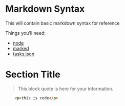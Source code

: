 Markdown Syntax
========================
This will contain basic markdown syntax for reference

Things you'll need:

* [node](https://nodejs.org)
* [marked](https://www.npmjs.com/package/marked)
* [tasks.json](/docs/editor/tasks)

# Section Title

> This block quote is here for your information.

```html
    <p>this is code</p>
```